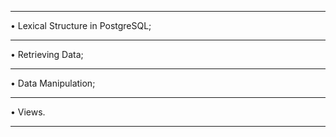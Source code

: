 *******************************************************************
• Lexical Structure in PostgreSQL;
*******************************************************************
• Retrieving Data;
*******************************************************************
• Data Manipulation;
*******************************************************************
• Views.
*******************************************************************
